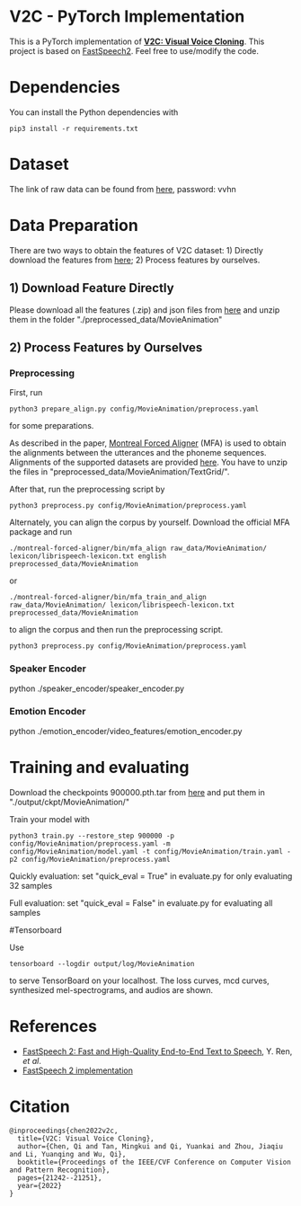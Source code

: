 
# V2C - PyTorch Implementation

This is a PyTorch implementation of [**V2C: Visual Voice Cloning**](https://openaccess.thecvf.com/content/CVPR2022/papers/Chen_V2C_Visual_Voice_Cloning_CVPR_2022_paper.pdf). 
This project is based on [FastSpeech2](https://github.com/ming024/FastSpeech2). Feel free to use/modify the code.


# Dependencies
You can install the Python dependencies with
```
pip3 install -r requirements.txt
```

# Dataset

The link of raw data can be found from [here](https://pan.baidu.com/s/1vpwf0ZqNWxZrtf6m_zIUNg), password: vvhn

# Data Preparation

There are two ways to obtain the features of V2C dataset: 1) Directly download the features from [here](https://drive.google.com/drive/folders/1E8ToFYfiofZauRCITNu1VPpdPWzv8SC-?usp=sharing); 2) Process features by ourselves.

## 1) Download Feature Directly

Please download all the features (.zip) and json files from [here](https://drive.google.com/drive/folders/1E8ToFYfiofZauRCITNu1VPpdPWzv8SC-?usp=sharing) and unzip them in the folder "./preprocessed_data/MovieAnimation"

## 2) Process Features by Ourselves

### Preprocessing

First, run 
```
python3 prepare_align.py config/MovieAnimation/preprocess.yaml
```
for some preparations.

As described in the paper, [Montreal Forced Aligner](https://montreal-forced-aligner.readthedocs.io/en/latest/) (MFA) is used to obtain the alignments between the utterances and the phoneme sequences.
Alignments of the supported datasets are provided [here](https://drive.google.com/file/d/1IkIOZUwlDHNWH4bLW5R96_EO69pXm5hC/view?usp=sharing).
You have to unzip the files in "preprocessed_data/MovieAnimation/TextGrid/".

After that, run the preprocessing script by
```
python3 preprocess.py config/MovieAnimation/preprocess.yaml
```

Alternately, you can align the corpus by yourself.
Download the official MFA package and run
```
./montreal-forced-aligner/bin/mfa_align raw_data/MovieAnimation/ lexicon/librispeech-lexicon.txt english preprocessed_data/MovieAnimation
```
or
```
./montreal-forced-aligner/bin/mfa_train_and_align raw_data/MovieAnimation/ lexicon/librispeech-lexicon.txt preprocessed_data/MovieAnimation
```

to align the corpus and then run the preprocessing script.
```
python3 preprocess.py config/MovieAnimation/preprocess.yaml
```

### Speaker Encoder

python ./speaker_encoder/speaker_encoder.py

### Emotion Encoder

python ./emotion_encoder/video_features/emotion_encoder.py

# Training and evaluating

Download the checkpoints 900000.pth.tar from [here](https://drive.google.com/drive/folders/1E8ToFYfiofZauRCITNu1VPpdPWzv8SC-?usp=sharing) and put them in "./output/ckpt/MovieAnimation/"

Train your model with
```
python3 train.py --restore_step 900000 -p config/MovieAnimation/preprocess.yaml -m config/MovieAnimation/model.yaml -t config/MovieAnimation/train.yaml -p2 config/MovieAnimation/preprocess.yaml
```

Quickly evaluation: set "quick_eval = True" in evaluate.py for only evaluating 32 samples

Full evaluation: set "quick_eval = False" in evaluate.py for evaluating all samples

#Tensorboard

Use
```
tensorboard --logdir output/log/MovieAnimation
```

to serve TensorBoard on your localhost.
The loss curves, mcd curves, synthesized mel-spectrograms, and audios are shown.



# References
- [FastSpeech 2: Fast and High-Quality End-to-End Text to Speech](https://arxiv.org/abs/2006.04558), Y. Ren, *et al*.
- [FastSpeech 2 implementation](https://github.com/ming024/FastSpeech2)

# Citation
```
@inproceedings{chen2022v2c,
  title={V2C: Visual Voice Cloning},
  author={Chen, Qi and Tan, Mingkui and Qi, Yuankai and Zhou, Jiaqiu and Li, Yuanqing and Wu, Qi},
  booktitle={Proceedings of the IEEE/CVF Conference on Computer Vision and Pattern Recognition},
  pages={21242--21251},
  year={2022}
}

```



